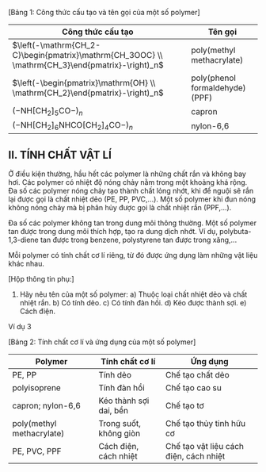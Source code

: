 [Bảng 1: Công thức cấu tạo và tên gọi của một số polymer]

Công thức cấu tạo | Tên gọi
--- | ---
$\left(-\mathrm{CH_2-C}\begin{pmatrix}\mathrm{CH_3OOC} \\ \mathrm{CH_3}\end{pmatrix}-\right)_n$ | poly(methyl methacrylate)
$\left(-\begin{pmatrix}\mathrm{OH} \\ \mathrm{CH_2}\end{pmatrix}-\right)_n$ | poly(phenol formaldehyde) (PPF)
$(-\mathrm{NH[CH_2]_5CO}-)_n$ | capron
$(-\mathrm{NH[CH_2]_6NHCO[CH_2]_4CO}-)_n$ | nylon-6,6

## II. TÍNH CHẤT VẬT LÍ

Ở điều kiện thường, hầu hết các polymer là những chất rắn và không bay hơi. Các polymer có nhiệt độ nóng chảy nằm trong một khoảng khá rộng. Đa số các polymer nóng chảy tạo thành chất lỏng nhớt, khi để nguội sẽ rắn lại được gọi là chất nhiệt dẻo (PE, PP, PVC,...). Một số polymer khi đun nóng không nóng chảy mà bị phân hủy được gọi là chất nhiệt rắn (PPF,...).

Đa số các polymer không tan trong dung môi thông thường. Một số polymer tan được trong dung môi thích hợp, tạo ra dung dịch nhớt. Ví dụ, polybuta-1,3-diene tan được trong benzene, polystyrene tan được trong xăng,...

Mỗi polymer có tính chất cơ lí riêng, từ đó được ứng dụng làm những vật liệu khác nhau.

[Hộp thông tin phụ:]
1. Hãy nêu tên của một số polymer:
a) Thuộc loại chất nhiệt dẻo và chất nhiệt rắn.
b) Có tính dẻo.
c) Có tính đàn hồi.
d) Kéo được thành sợi.
e) Cách điện.

Ví dụ 3

[Bảng 2: Tính chất cơ lí và ứng dụng của một số polymer]

Polymer | Tính chất cơ lí | Ứng dụng
--- | --- | ---
PE, PP | Tính dẻo | Chế tạo chất dẻo
polyisoprene | Tính đàn hồi | Chế tạo cao su
capron; nylon-6,6 | Kéo thành sợi dai, bền | Chế tạo tơ
poly(methyl methacrylate) | Trong suốt, không giòn | Chế tạo thủy tinh hữu cơ
PE, PVC, PPF | Cách điện, cách nhiệt | Chế tạo vật liệu cách điện, cách nhiệt